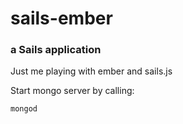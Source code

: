 # sails-ember
### a Sails application

Just me playing with ember and sails.js

Start mongo server by calling:

	mongod
